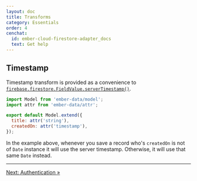 ```yaml
---
layout: doc
title: Transforms
category: Essentials
order: 4
cenchat:
  id: ember-cloud-firestore-adapter_docs
  text: Get help
---
```


## Timestamp

Timestamp transform is provided as a convenience to [`firebase.firestore.FieldValue.serverTimestamp()`](https://firebase.google.com/docs/reference/js/firebase.firestore.FieldValue#.serverTimestamp).

```javascript
import Model from 'ember-data/model';
import attr from 'ember-data/attr';

export default Model.extend({
  title: attr('string'),
  createdOn: attr('timestamp'),
});
```

In the example above, whenever you save a record who's `createdOn` is not of `Date` instance it will use the server timestamp. Otherwise, it will use that same `Date` instead.

---

[Next: Authentication »](authentication)

